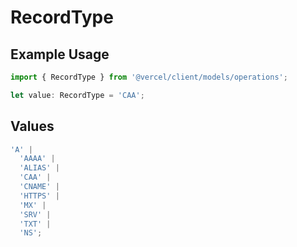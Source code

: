 # RecordType

## Example Usage

```typescript
import { RecordType } from '@vercel/client/models/operations';

let value: RecordType = 'CAA';
```

## Values

```typescript
'A' |
  'AAAA' |
  'ALIAS' |
  'CAA' |
  'CNAME' |
  'HTTPS' |
  'MX' |
  'SRV' |
  'TXT' |
  'NS';
```
